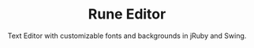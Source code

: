 ---
layout: default
title: Rune Editor
subtitle: Text Editor with customizable fonts and backgrounds in jRuby and Swing.
type: code
---